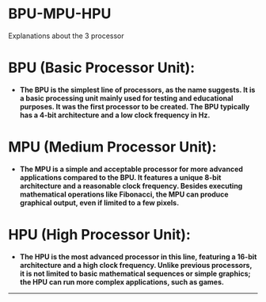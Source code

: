 # BPU-MPU-HPU
Explanations about the 3 processor

# BPU (Basic Processor Unit):

- **The BPU is the simplest line of processors, as the name suggests. It is a basic processing unit mainly used for testing and educational purposes. It was the first processor to be created. The BPU typically has a 4-bit architecture and a low clock frequency in Hz.**

# MPU (Medium Processor Unit):

- **The MPU is a simple and acceptable processor for more advanced applications compared to the BPU. It features a unique 8-bit architecture and a reasonable clock frequency. Besides executing mathematical operations like Fibonacci, the MPU can produce graphical output, even if limited to a few pixels.**

# HPU (High Processor Unit):

- **The HPU is the most advanced processor in this line, featuring a 16-bit architecture and a high clock frequency. Unlike previous processors, it is not limited to basic mathematical sequences or simple graphics; the HPU can run more complex applications, such as games.**

---
